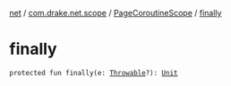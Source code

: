 [net](../../index.md) / [com.drake.net.scope](../index.md) / [PageCoroutineScope](index.md) / [finally](./finally.md)

# finally

`protected fun finally(e: `[`Throwable`](https://kotlinlang.org/api/latest/jvm/stdlib/kotlin/-throwable/index.html)`?): `[`Unit`](https://kotlinlang.org/api/latest/jvm/stdlib/kotlin/-unit/index.html)